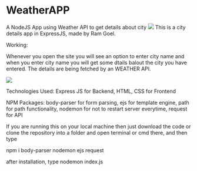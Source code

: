 # WeatherAPP
A NodeJS App using Weather API to get details about city
<img src="img1.jpg">
This is a city details app in ExpressJS, made by Ram Goel.


Working: 

Whenever you open the site you will see an option to enter city name and when you enter city name you will get some dtails balout the city you have entered. The details are being fetched by an WEATHER API.

<img src="img2.jpg">



Technologies Used:
Express JS for Backend,
HTML, CSS for Frontend

NPM Packages:
body-parser for form parsing,
ejs for template engine,
path for path functionality,
nodemon for not to restart server everytime,
request for API


If you are running this on your local machine then just download the code or clone the repository into a folder and open terminal or cmd there, and then type

npm i body-parser nodemon ejs request



after installation, type nodemon index.js
